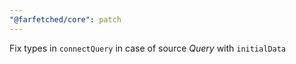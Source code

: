 ```yaml
---
"@farfetched/core": patch
---
```


Fix types in `connectQuery` in case of source _Query_ with `initialData`
